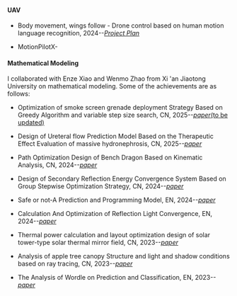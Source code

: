 #### UAV

- Body movement, wings follow - Drone control based on human motion language recognition, 2024--[_Project Plan_](AnXMuy.github.io/contents/UAV/v1)

- MotionPilotX-

#### Mathematical Modeling
I collaborated with Enze Xiao and Wenmo Zhao from Xi 'an Jiaotong University on mathematical modeling. Some of the achievements are as follows:

- Optimization of smoke screen grenade deployment Strategy Based on Greedy Algorithm and variable step size search, CN, 2025--[_paper_(to be updated)]()

- Design of Ureteral flow Prediction Model Based on the Therapeutic Effect Evaluation of massive hydronephrosis, CN, 2025--[_paper_](AnXMuy.github.io/contents/MathModeling/基于巨大肾积水治疗疗效评估的输尿管流量预测模型设计.pdf)

- Path Optimization Design of Bench Dragon Based on Kinematic Analysis, CN, 2024--[_paper_](AnXMuy.github.io/contents/MathModeling/基于运动学分析的板凳龙路径优化设计.pdf)

- Design of Secondary Reflection Energy Convergence System Based on Group Stepwise Optimization Strategy, CN, 2024--[_paper_](AnXMuy.github.io/contents/MathModeling/基于分组步进式优化策略的二次反射能量汇聚系统设计.pdf)

- Safe or not-A Prediction and Programming Model, EN, 2024--[_paper_](AnXMuy.github.io/contents/MathModeling/Safeornot-APredictionandProgrammingModel.pdf)

- Calculation And Optimization of Reflection Light Convergence, EN, 2024--[_paper_](AnXMuy.github.io/contents/MathModeling/CalculationAndOptimizationofReflectionLightConvergence.pdf)

- Thermal power calculation and layout optimization design of solar tower-type solar thermal mirror field, CN, 2023--[_paper_](AnXMuy.github.io/contents/MathModeling/太阳能塔式光热镜场的热功率计算及布局优化设计.pdf)

- Analysis of apple tree canopy Structure and light and shadow conditions based on ray tracing, CN, 2023--[_paper_](AnXMuy.github.io/contents/MathModeling/基于光线追踪的苹果树树冠结构与受光和阴影情况分析.pdf)

- The Analysis of Wordle on Prediction and Classification, EN, 2023--[_paper_](AnXMuy.github.io/contents/MathModeling/TheAnalysisofWordleonPredictionandClassification.pdf)

